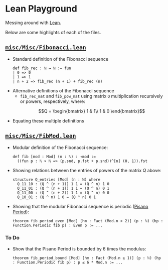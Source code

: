# Lean Playground

Messing around with [Lean](https://github.com/leanprover/lean4).

Below are some highlights of each of the files.

## [`misc/Misc/Fibonacci.lean`](./misc/Misc/Fibonacci.lean)
- Standard definition of the Fibonacci sequence
  ```lean
  def fib_rec : ℕ → ℕ := fun
  | 0 => 0
  | 1 => 1
  | n + 2 => fib_rec (n + 1) + fib_rec (n)
  ```
- Alternative definitions of the Fibonacci sequence
  - `fib_rec_mat` and `fib_pow_mat` using matrix `Q` multiplication recursively or powers, respectively, where:
    ```math
    Q = \begin{bmatrix}
      1 & 1\\
      1 & 0
    \end{bmatrix}
    ```
- Equating these multiple definitions

## [`misc/Misc/FibMod.lean`](./misc/Misc/FibMod.lean)
- Modular definition of the Fibonacci sequence:
  ```lean
  def fib [mod : Mod] (n : ℕ) : ↑mod :=
    ((fun p : ℕ × ℕ => (p.snd, p.fst + p.snd))^[n] (0, 1)).fst
  ```
- Showing relations between the entries of powers of the matrix $Q$ above:
  ```lean
  structure Q_entries [Mod] (n : ℕ) where
    Q_11_10 : (Q ^ (n + 1)) 1 1 = (Q ^ n) 1 0
    Q_11_01 : (Q ^ (n + 1)) 1 1 = (Q ^ n) 0 1
    Q_11_00 : (Q ^ (n + 2)) 1 1 = (Q ^ n) 0 0
    Q_10_01 : (Q ^ n) 1 0 = (Q ^ n) 0 1
  ```
- Showing that the modular Fibonacci sequence is periodic ([Pisano Period]):
  ```lean
  theorem fib_period_even [Mod] [hm : Fact (Mod.n > 2)] (p : ℕ) (hp : Function.Periodic fib p) : Even p := ...
  ```

### To Do
- Show that the Pisano Period is bounded by 6 times the modulus:
  ```lean
  theorem fib_period_bound [Mod] [hm : Fact (Mod.n ≥ 1)] (p : ℕ) (hp : Function.Periodic fib p) : p ≤ 6 * Mod.n := ...
  ```

[Lean]: https://github.com/leanprover/lean4
[Pisano Period]: https://en.wikipedia.org/wiki/Pisano_period
